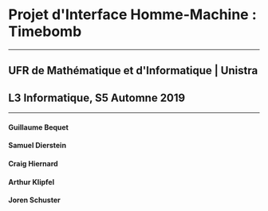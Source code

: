 # Projet d'Interface Homme-Machine : Timebomb
-------------------------


## UFR de Mathématique et d'Informatique | Unistra
## L3 Informatique, S5 Automne 2019
--------------------------------------------------


#### Guillaume Bequet
#### Samuel Dierstein
#### Craig Hiernard
#### Arthur Klipfel
#### Joren Schuster